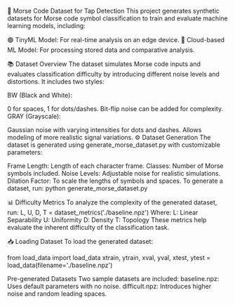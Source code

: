 📡 Morse Code Dataset for Tap Detection
This project generates synthetic datasets for Morse code symbol classification to train and evaluate machine learning models, including:

🟢 TinyML Model: For real-time analysis on an edge device.
🔵 Cloud-based ML Model: For processing stored data and comparative analysis.

📚 Dataset Overview
The dataset simulates Morse code inputs and evaluates classification difficulty by introducing different noise levels and distortions. It includes two styles:

BW (Black and White):

0 for spaces, 1 for dots/dashes.
Bit-flip noise can be added for complexity.
GRAY (Grayscale):

Gaussian noise with varying intensities for dots and dashes.
Allows modeling of more realistic signal variations.
⚙️ Dataset Generation
The dataset is generated using generate_morse_dataset.py with customizable parameters:

Frame Length: Length of each character frame.
Classes: Number of Morse symbols included.
Noise Levels: Adjustable noise for realistic simulations.
Dilation Factor: To scale the lengths of symbols and spaces.
To generate a dataset, run:
python generate_morse_dataset.py

📊 Difficulty Metrics
To analyze the complexity of the generated dataset, run:
L, U, D, T = dataset_metrics('./baseline.npz')
Where:
L: Linear Separability
U: Uniformity
D: Density
T: Topology
These metrics help evaluate the inherent difficulty of the classification task.

📥 Loading Dataset
To load the generated dataset:

from load_data import load_data
xtrain, ytrain, xval, yval, xtest, ytest = load_data(filename='./baseline.npz')

Pre-generated Datasets
Two sample datasets are included:
baseline.npz: Uses default parameters with no noise.
difficult.npz: Introduces higher noise and random leading spaces.

